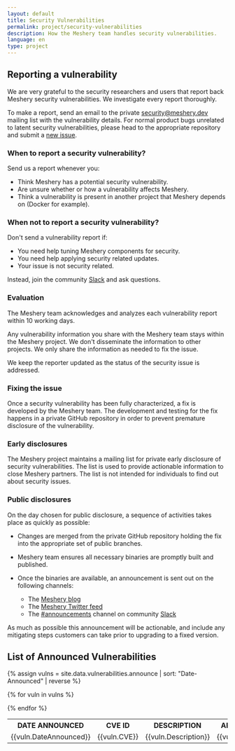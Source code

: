 ```yaml
---
layout: default
title: Security Vulnerabilities
permalink: project/security-vulnerabilities
description: How the Meshery team handles security vulnerabilities.
language: en
type: project
---
```


## Reporting a vulnerability

We are very grateful to the security researchers and users that report
back Meshery security vulnerabilities. We investigate every report thoroughly.

To make a report, send an email to the private
[security@meshery.dev](mailto:security@meshery.dev)
mailing list with the vulnerability details. For normal product bugs
unrelated to latent security vulnerabilities, please head to
the appropriate repository and submit a [new issue](https://github.com/meshery/meshery/issues/new/choose).

### When to report a security vulnerability?

Send us a report whenever you:

- Think Meshery has a potential security vulnerability.
- Are unsure whether or how a vulnerability affects Meshery.
- Think a vulnerability is present in another project that Meshery
depends on (Docker for example).

### When not to report a security vulnerability?

Don't send a vulnerability report if:

- You need help tuning Meshery components for security.
- You need help applying security related updates.
- Your issue is not security related.

Instead, join the community [Slack](https://slack.layer5.io/) and ask questions.

### Evaluation

The Meshery team acknowledges and analyzes each vulnerability report within 10 working days.

Any vulnerability information you share with the Meshery team stays
within the Meshery project. We don't disseminate the information to other
projects. We only share the information as needed to fix the issue.

We keep the reporter updated as the status of the security issue is addressed.

### Fixing the issue

Once a security vulnerability has been fully characterized, a fix is developed by the Meshery team.
The development and testing for the fix happens in a private GitHub repository in order to prevent
premature disclosure of the vulnerability.

### Early disclosures

The Meshery project maintains a mailing list for private early disclosure of security vulnerabilities. 
The list is used to provide actionable information to close Meshery partners. The list is not intended 
for individuals to find out about security issues.

### Public disclosures

On the day chosen for public disclosure, a sequence of activities takes place as quickly as possible:

- Changes are merged from the private GitHub repository holding the fix into the appropriate set of public
branches.

- Meshery team ensures all necessary binaries are promptly built and published.

- Once the binaries are available, an announcement is sent out on the following channels:
  - The [Meshery blog](https://meshery.io/blog/)
  - The [Meshery Twitter feed](https://twitter.com/mesheryio)
  - The [#announcements](https://layer5io.slack.com/archives/CSF3PSZT9) channel on community [Slack](https://slack.layer5.io/)

As much as possible this announcement will be actionable, and include any mitigating steps customers can take prior to upgrading to a fixed version.

## List of Announced Vulnerabilities


<table>
<tr>
  <th> DATE ANNOUNCED </th>
  <th> CVE ID </th>
  <th> DESCRIPTION </th>
  <th> AFFECTED COMPONENT </th>
  <th> VULNERABLE VERSION </th>
  <th> PATCHED VERSION </th>
  <th> FIX DETAILS </th>
  <th> LINKS </th>
</tr>
{% assign vulns = site.data.vulnerabilities.announce | sort: "Date-Announced" | reverse %}

{% for vuln in vulns %}

<tr>
  <td> {{vuln.DateAnnounced}} </td>
  <td> {{vuln.CVE}} </td>
  <td> {{vuln.Description}} </td>
  <td> {{vuln.AffectedComponent}} </td>
  <td> {{vuln.VulnerableVersion}} </td>
  <td> {{vuln.PatchedVersion}} </td>
  <td> {{vuln.FixDetails}} </td>
  <td> {{vuln.Links}} </td>
</tr>

{% endfor %}
</table>
